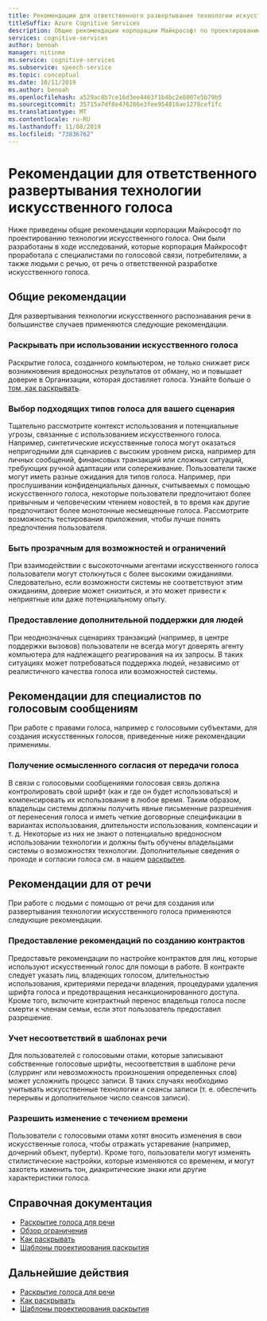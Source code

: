 ```yaml
---
title: Рекомендации для ответственного развертывания технологии искусственного голоса
titleSuffix: Azure Cognitive Services
description: Общие рекомендации корпорации Майкрософт по проектированию технологии искусственного голоса. Они были разработаны в ходе исследований, которые корпорация Майкрософт проработала с специалистами по голосовой связи, потребителями, а также сотрудниками, от речь, о разработке искусственного голоса.
services: cognitive-services
author: benoah
manager: nitinme
ms.service: cognitive-services
ms.subservice: speech-service
ms.topic: conceptual
ms.date: 10/11/2019
ms.author: benoah
ms.openlocfilehash: a529ac8b7ce16d3ee4463f1b4bc2e8007e5b79b5
ms.sourcegitcommit: 35715a7df8e476286e3fee954818ae1278cef1fc
ms.translationtype: MT
ms.contentlocale: ru-RU
ms.lasthandoff: 11/08/2019
ms.locfileid: "73836762"
---
```

# <a name="guidelines-for-responsible-deployment-of-synthetic-voice-technology"></a>Рекомендации для ответственного развертывания технологии искусственного голоса
Ниже приведены общие рекомендации корпорации Майкрософт по проектированию технологии искусственного голоса. Они были разработаны в ходе исследований, которые корпорация Майкрософт проработала с специалистами по голосовой связи, потребителями, а также людьми с речью, от речь о ответственной разработке искусственного голоса.

## <a name="general-considerations"></a>Общие рекомендации
Для развертывания технологии искусственного распознавания речи в большинстве случаев применяются следующие рекомендации.

### <a name="disclose-when-the-voice-is-synthetic"></a>Раскрывать при использовании искусственного голоса
Раскрытие голоса, созданного компьютером, не только снижает риск возникновения вредоносных результатов от обману, но и повышает доверие в Организации, которая доставляет голоса. Узнайте больше о [том, как раскрывать](concepts-disclosure-guidelines.md).

### <a name="select-appropriate-voice-types-for-your-scenario"></a>Выбор подходящих типов голоса для вашего сценария
Тщательно рассмотрите контекст использования и потенциальные угрозы, связанные с использованием искусственного голоса. Например, синтетические искусственные голоса могут оказаться непригодными для сценариев с высоким уровнем риска, например для личных сообщений, финансовых транзакций или сложных ситуаций, требующих ручной адаптации или сопереживание. Пользователи также могут иметь разные ожидания для типов голоса. Например, при прослушивании конфиденциальных данных, считываемых с помощью искусственного голоса, некоторые пользователи предпочитают более привычным и человеческим чтением новостей, в то время как другие предпочитают более монотонные несмещенные голоса. Рассмотрите возможность тестирования приложения, чтобы лучше понять предпочтения пользователя.

### <a name="be-transparent-about-capabilities-and-limitations"></a>Быть прозрачным для возможностей и ограничений
При взаимодействии с высокоточными агентами искусственного голоса пользователи могут столкнуться с более высокими ожиданиями. Следовательно, если возможности системы не соответствуют этим ожиданиям, доверие может снизиться, и это может привести к неприятные или даже потенциальному опыту.

### <a name="provide-optional-human-support"></a>Предоставление дополнительной поддержки для людей
При неоднозначных сценариях транзакций (например, в центре поддержки вызовов) пользователи не всегда могут доверять агенту компьютера для надлежащего реагирования на их запросы. В таких ситуациях может потребоваться поддержка людей, независимо от реалистичного качества голоса или возможностей системы.

## <a name="considerations-for-voice-talent"></a>Рекомендации для специалистов по голосовым сообщениям
При работе с правами голоса, например с голосовыми субъектами, для создания искусственных голосов, приведенные ниже рекомендации применимы.

### <a name="obtain-meaningful-consent-from-voice-talent"></a>Получение осмысленного согласия от передачи голоса
В связи с голосовыми сообщениями голосовая связь должна контролировать свой шрифт (как и где он будет использоваться) и компенсировать их использование в любое время. Таким образом, владельцы системы должны получить явные письменные разрешения от перенесения голоса и иметь четкие договорные спецификации в вариантах использования, длительности использования, компенсации и т. д. Некоторые из них не знают о потенциально вредоносном использовании технологии и должны быть обучены владельцами системы о возможностях технологии. Дополнительные сведения о проходе и согласии голоса см. в нашем [раскрытие](https://aka.ms/disclosure-voice-talent).


## <a name="considerations-for-those-with-speech-disorders"></a>Рекомендации для от речи
При работе с людьми с помощью от речи для создания или развертывания технологии искусственного голоса применяются следующие рекомендации.

### <a name="provide-guidelines-to-establish-contracts"></a>Предоставление рекомендаций по созданию контрактов
Предоставьте рекомендации по настройке контрактов для лиц, которые используют искусственный голос для помощи в работе. В контракте следует указать лиц, владеющих голосом, длительностью использования, критериями передачи владения, процедурами удаления шрифта голоса и предотвращения несанкционированного доступа. Кроме того, включите контрактный перенос владельца голоса после смерти к членам семьи, если этот пользователь предоставил разрешение.

### <a name="account-for-inconsistencies-in-speech-patterns"></a>Учет несоответствий в шаблонах речи
Для пользователей с голосовыми отами, которые записывают собственные голосовые шрифты, несоответствия в шаблоне речи (слурринг или невозможность произношения определенных слов) может усложнить процесс записи. В таких случаях необходимо учитывать искусственные технологии и сеансы записи (т. е. обеспечить перерывы и дополнительное число сеансов записи).

### <a name="allow-modification-over-time"></a>Разрешить изменение с течением времени
Пользователи с голосовыми отами хотят вносить изменения в свои искусственные голоса, чтобы отражать устаревание (например, дочерний объект, пуберти). Кроме того, пользователи могут изменять стилистические настройки, которые изменяются со временем, и могут захотеть изменить тон, диакритические знаки или другие характеристики голоса.


## <a name="reference-docs"></a>Справочная документация

* [Раскрытие голоса для речи](https://aka.ms/disclosure-voice-talent)
* [Обзор ограничения](concepts-gating-overview.md)
* [Как раскрывать](concepts-disclosure-guidelines.md)
* [Шаблоны проектирования раскрытия](concepts-disclosure-patterns.md)

## <a name="next-steps"></a>Дальнейшие действия

* [Раскрытие голоса для речи](https://aka.ms/disclosure-voice-talent)
* [Как раскрывать](concepts-disclosure-guidelines.md)
* [Шаблоны проектирования раскрытия](concepts-disclosure-patterns.md)
